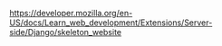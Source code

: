https://developer.mozilla.org/en-US/docs/Learn_web_development/Extensions/Server-side/Django/skeleton_website

